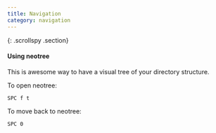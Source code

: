 ```yaml
---
title: Navigation
category: navigation
---
```


{: .scrollspy .section}
#### Using neotree

This is awesome way to have a visual tree of your directory structure.

To open neotree:

```
SPC f t
```

To move back to neotree:

```
SPC 0
```
